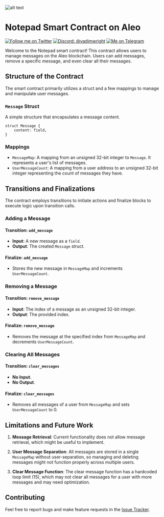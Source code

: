 ![alt text](imgs/aleo-notepad "Title")

# Notepad Smart Contract on Aleo
[![Follow me on Twitter](https://img.shields.io/badge/Twitter-%231DA1F2.svg?style=for-the-badge&logo=Twitter&logoColor=white)](https://twitter.com/VadimWright)
[![Discord: @vadimwright](https://img.shields.io/badge/Discord-%235865F2.svg?style=for-the-badge&logo=discord&logoColor=white)](@vadimwright)
[![Me on Telegram](https://img.shields.io/badge/Telegram-%235865F2.svg?style=for-the-badge&logo=telegram&logoColor=white)](https://t.me/Vadim_Wright)


Welcome to the Notepad smart contract! This contract allows users to manage messages on the Aleo blockchain. Users can add messages, remove a specific message, and even clear all their messages.

## Structure of the Contract

The smart contract primarily utilizes a struct and a few mappings to manage and manipulate user messages.

### `Message` Struct

A simple structure that encapsulates a message content.

```plaintext
struct Message {
    content: field,
}
```

### Mappings

- `MessageMap`: A mapping from an unsigned 32-bit integer to `Message`. It represents a user's list of messages.
- `UserMessageCount`: A mapping from a user address to an unsigned 32-bit integer representing the count of messages they have.

## Transitions and Finalizations

The contract employs transitions to initiate actions and finalize blocks to execute logic upon transition calls.

### Adding a Message

#### Transition: `add_message`

- **Input**: A new message as a `field`.
- **Output**: The created `Message` struct.
  
#### Finalize: `add_message`
- Stores the new message in `MessageMap` and increments `UserMessageCount`.

### Removing a Message

#### Transition: `remove_message`

- **Input**: The index of a message as an unsigned 32-bit integer.
- **Output**: The provided index.

#### Finalize: `remove_message`
- Removes the message at the specified index from `MessageMap` and decrements `UserMessageCount`.

### Clearing All Messages

#### Transition: `clear_messages`

- **No Input**.
- **No Output**.

#### Finalize: `clear_messages`
- Removes all messages of a user from `MessageMap` and sets `UserMessageCount` to 0.

## Limitations and Future Work

1. **Message Retrieval**: Current functionality does not allow message retrieval, which might be useful to implement.
   
2. **User Message Separation**: All messages are stored in a single `MessageMap` without user-separation, so managing and deleting messages might not function properly across multiple users.

3. **Clear Message Function**: The clear message function has a hardcoded loop limit (15), which may not clear all messages for a user with more messages and may need optimization.

## Contributing

Feel free to report bugs and make feature requests in the [Issue Tracker](#).
